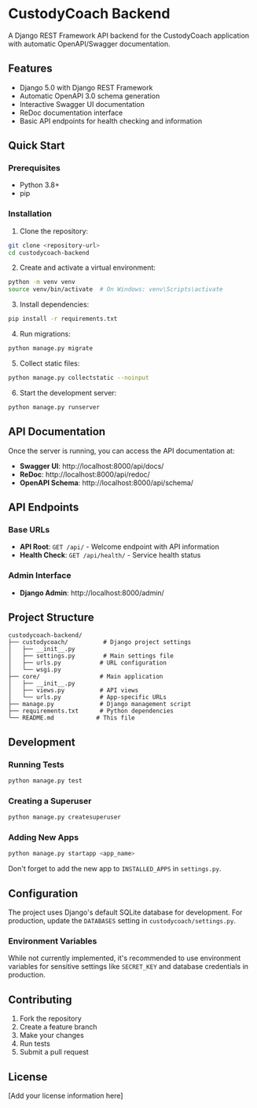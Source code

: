 # CustodyCoach Backend

A Django REST Framework API backend for the CustodyCoach application with automatic OpenAPI/Swagger documentation.

## Features

- Django 5.0 with Django REST Framework
- Automatic OpenAPI 3.0 schema generation
- Interactive Swagger UI documentation
- ReDoc documentation interface
- Basic API endpoints for health checking and information

## Quick Start

### Prerequisites

- Python 3.8+
- pip

### Installation

1. Clone the repository:
```bash
git clone <repository-url>
cd custodycoach-backend
```

2. Create and activate a virtual environment:
```bash
python -m venv venv
source venv/bin/activate  # On Windows: venv\Scripts\activate
```

3. Install dependencies:
```bash
pip install -r requirements.txt
```

4. Run migrations:
```bash
python manage.py migrate
```

5. Collect static files:
```bash
python manage.py collectstatic --noinput
```

6. Start the development server:
```bash
python manage.py runserver
```

## API Documentation

Once the server is running, you can access the API documentation at:

- **Swagger UI**: http://localhost:8000/api/docs/
- **ReDoc**: http://localhost:8000/api/redoc/
- **OpenAPI Schema**: http://localhost:8000/api/schema/

## API Endpoints

### Base URLs

- **API Root**: `GET /api/` - Welcome endpoint with API information
- **Health Check**: `GET /api/health/` - Service health status

### Admin Interface

- **Django Admin**: http://localhost:8000/admin/

## Project Structure

```
custodycoach-backend/
├── custodycoach/          # Django project settings
│   ├── __init__.py
│   ├── settings.py        # Main settings file
│   ├── urls.py           # URL configuration
│   └── wsgi.py
├── core/                 # Main application
│   ├── __init__.py
│   ├── views.py          # API views
│   └── urls.py           # App-specific URLs
├── manage.py             # Django management script
├── requirements.txt      # Python dependencies
└── README.md            # This file
```

## Development

### Running Tests

```bash
python manage.py test
```

### Creating a Superuser

```bash
python manage.py createsuperuser
```

### Adding New Apps

```bash
python manage.py startapp <app_name>
```

Don't forget to add the new app to `INSTALLED_APPS` in `settings.py`.

## Configuration

The project uses Django's default SQLite database for development. For production, update the `DATABASES` setting in `custodycoach/settings.py`.

### Environment Variables

While not currently implemented, it's recommended to use environment variables for sensitive settings like `SECRET_KEY` and database credentials in production.

## Contributing

1. Fork the repository
2. Create a feature branch
3. Make your changes
4. Run tests
5. Submit a pull request

## License

[Add your license information here]